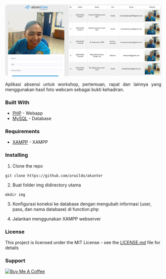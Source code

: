 <p align=center> 
  <img src="https://raw.githubusercontent.com/arwildo/absencam/master/preview/absenCam-preview.png" width="800">
</p>

<p style="text-align: justify;">
Aplikasi absensi untuk workshop, pertemuan, rapat dan lainnya yang menggunakan hasil foto webcam sebagai bukti kehadiran.
</p>


### Built With

* [PHP](https://www.php.net/) - Webapp
* [MySQL](https://www.mysql.com/) - Database


### Requirements
* [XAMPP](https://www.apachefriends.org/) - XAMPP


### Installing

1. Clone the repo

```
git clone https://github.com/arwildo/akunter
```

2. Buat folder img didirectory utama

```
mkdir img
```

3. Konfigurasi koneksi ke database dengan mengubah informasi (user, pass, dan nama database) di function.php

4. Jalankan menggunakan XAMPP webserver


### License

This project is licensed under the MIT License - see the [LICENSE.md](LICENSE.md) file for details


### Support

<a href="https://www.buymeacoffee.com/Arwildo " target="_blank"><img src="https://www.buymeacoffee.com/assets/img/custom_images/white_img.png" alt="Buy Me A Coffee" style="height: auto !important;width: auto !important;" ></a>
